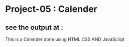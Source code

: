 # Project-05 : Calender
see the output at :
-
This is a Calender done using HTML CSS AND JavaScript 
